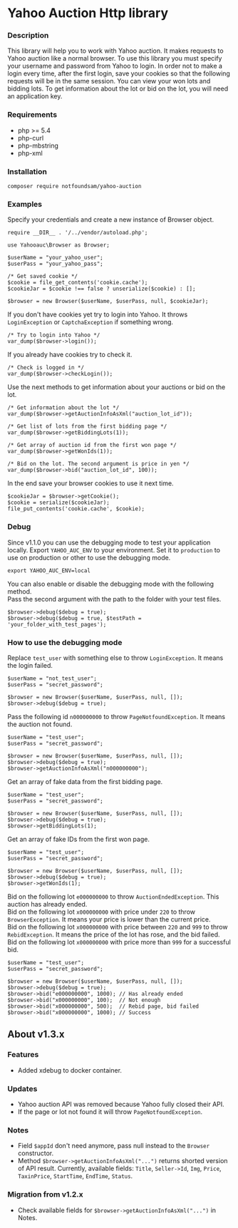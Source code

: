 # Yahoo Auction Http library

### Description
This library will help you to work with Yahoo auction. It makes requests to Yahoo auction like a normal browser. To use this library you must specify your username and password from Yahoo to login. In order not to make a login every time, after the first login, save your cookies so that the following requests will be in the same session. You can view your won lots and bidding lots. To get information about the lot or bid on the lot, you will need an application key.

### Requirements
- php >= 5.4
- php-curl
- php-mbstring
- php-xml

### Installation
```
composer require notfoundsam/yahoo-auction
```

### Examples
Specify your credentials and create a new instance of Browser object.
```
require __DIR__ . '/../vendor/autoload.php';

use Yahooauc\Browser as Browser;

$userName = "your_yahoo_user";
$userPass = "your_yahoo_pass";

/* Get saved cookie */
$cookie = file_get_contents('cookie.cache');
$cookieJar = $cookie !== false ? unserialize($cookie) : [];

$browser = new Browser($userName, $userPass, null, $cookieJar);
```
If you don't have cookies yet try to login into Yahoo. 
It throws `LoginException` or `CaptchaException` if something wrong.
```
/* Try to login into Yahoo */
var_dump($browser->login());
```
If you already have cookies try to check it.
```
/* Check is logged in */
var_dump($browser->checkLogin());
```
Use the next methods to get information about your auctions or bid on the lot.
```
/* Get information about the lot */
var_dump($browser->getAuctionInfoAsXml("auction_lot_id"));

/* Get list of lots from the first bidding page */
var_dump($browser->getBiddingLots(1));

/* Get array of auction id from the first won page */
var_dump($browser->getWonIds(1));

/* Bid on the lot. The second argument is price in yen */
var_dump($browser->bid("auction_lot_id", 100));
```
In the end save your browser cookies to use it next time.
```
$cookieJar = $browser->getCookie();
$cookie = serialize($cookieJar);
file_put_contents('cookie.cache', $cookie);
```

### Debug
Since v1.1.0 you can use the debugging mode to test your application locally. Export `YAHOO_AUC_ENV` to your environment. Set it to `production` to use on production or other to use the debugging mode.
```
export YAHOO_AUC_ENV=local
```
You can also enable or disable the debugging mode with the following method.  
Pass the second argument with the path to the folder with your test files.
```
$browser->debug($debug = true);
$browser->debug($debug = true, $testPath = 'your_folder_with_test_pages');
```
### How to use the debugging mode
Replace `test_user` with something else to throw `LoginException`. It means the login failed.
```
$userName = "not_test_user";
$userPass = "secret_password";

$browser = new Browser($userName, $userPass, null, []);
$browser->debug($debug = true);
```  
Pass the following id `n000000000` to throw `PageNotfoundException`. It means the auction not found.
```
$userName = "test_user";
$userPass = "secret_password";

$browser = new Browser($userName, $userPass, null, []);
$browser->debug($debug = true);
$browser->getAuctionInfoAsXml("n000000000");
```
Get an array of fake data from the first bidding page.
```
$userName = "test_user";
$userPass = "secret_password";

$browser = new Browser($userName, $userPass, null, []);
$browser->debug($debug = true);
$browser->getBiddingLots(1);
```
Get an array of fake IDs from the first won page.
```
$userName = "test_user";
$userPass = "secret_password";

$browser = new Browser($userName, $userPass, null, []);
$browser->debug($debug = true);
$browser->getWonIds(1);
```
Bid on the following lot `e000000000` to throw `AuctionEndedException`. This auction has already ended.  
Bid on the following lot `x000000000` with price under `220` to throw `BrowserException`. It means your price is lower than the current price.  
Bid on the following lot `x000000000` with price between `220` and `999` to throw `RebidException`. It means the price of the lot has rose, and the bid failed.  
Bid on the following lot `x000000000` with price more than `999` for a successful bid.
```
$userName = "test_user";
$userPass = "secret_password";

$browser = new Browser($userName, $userPass, null, []);
$browser->debug($debug = true);
$browser->bid("e000000000", 1000); // Has already ended
$browser->bid("x000000000", 100);  // Not enough
$browser->bid("x000000000", 500);  // Rebid page, bid failed
$browser->bid("x000000000", 1000); // Success
```

## About v1.3.x

### Features
- Added xdebug to docker container.

### Updates
- Yahoo auction API was removed because Yahoo fully closed their API.
- If the page or lot not found it will throw `PageNotfoundException`.

### Notes
- Field `$appId` don't need anymore, pass null instead to the `Browser` constructor.
- Method `$browser->getAuctionInfoAsXml("...")` returns shorted version of API result. Currently, available fields: `Title`, `Seller->Id`, `Img`, `Price`, `TaxinPrice`, `StartTime`, `EndTime`, `Status`.

### Migration from v1.2.x
- Check available fields for `$browser->getAuctionInfoAsXml("...")` in Notes.
